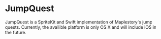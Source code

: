 # JumpQuest

JumpQuest is a SpriteKit and Swift implementation of Maplestory's jump quests.
Currently, the availible platform is only OS X and will include iOS in the future.
